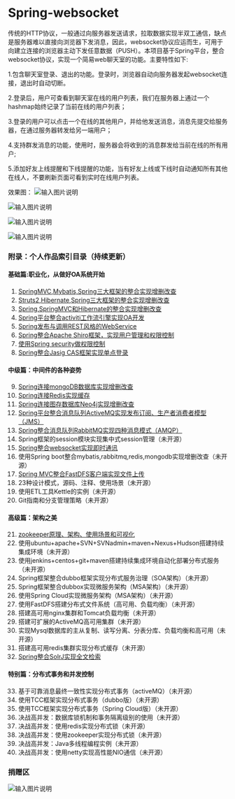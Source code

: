 # Spring-websocket
  传统的HTTP协议，一般通过向服务器发送请求，拉取数据实现半双工通信，缺点是服务器难以直接向浏览器下发消息，因此，websocket协议应运而生，可用于向建立连接的浏览器主动下发任意数据（PUSH）。本项目基于Spring平台，整合websocket协议，实现一个简易web聊天室的功能。主要特性如下:
  
  1.包含聊天室登录、退出的功能。登录时，浏览器自动向服务器发起websocket连接，退出时自动切断。
  
  2.登录后，用户可查看到聊天室在线的用户列表，我们在服务器上通过一个hashmap始终记录了当前在线的用户列表；

  3.登录的用户可以点击一个在线的其他用户，并给他发送消息，消息先提交给服务器，在通过服务器转发给另一端用户；
  
  4.支持群发消息的功能，使用时，服务器会将收到的消息群发给当前在线的所有用户;
  
  5.添加好友上线提醒和下线提醒的功能，当有好友上线或下线时自动通知所有其他在线人，不要刷新页面可看到实时在线用户列表。
  
  效果图：
  ![输入图片说明](http://git.oschina.net/uploads/images/2016/1121/155000_fbd7a93b_1110335.jpeg "在这里输入图片标题")
   
![输入图片说明](http://git.oschina.net/uploads/images/2016/1121/155008_ad2d6e7a_1110335.jpeg "在这里输入图片标题")

![输入图片说明](http://git.oschina.net/uploads/images/2016/1121/155016_df4cf908_1110335.jpeg "在这里输入图片标题")

![输入图片说明](http://git.oschina.net/uploads/images/2016/1121/155029_5e3afabc_1110335.jpeg "在这里输入图片标题")

### 附录：个人作品索引目录（持续更新）

#### 基础篇:职业化，从做好OA系统开始
1. [SpringMVC,Mybatis,Spring三大框架的整合实现增删改查](https://gitee.com/shenzhanwang/SSM)
2. [Struts2,Hibernate,Spring三大框架的整合实现增删改查](https://gitee.com/shenzhanwang/S2SH)
3. [Spring,SpringMVC和Hibernate的整合实现增删改查](https://gitee.com/shenzhanwang/SSH)
4. [Spring平台整合activiti工作流引擎实现OA开发](https://gitee.com/shenzhanwang/Spring-activiti)
5. [Spring发布与调用REST风格的WebService](https://gitee.com/shenzhanwang/Spring-REST)
6. [Spring整合Apache Shiro框架，实现用户管理和权限控制](https://gitee.com/shenzhanwang/Spring-shiro)
7. [使用Spring security做权限控制](https://gitee.com/shenzhanwang/spring-security-demo)
8. [Spring整合Jasig CAS框架实现单点登录](https://gitee.com/shenzhanwang/Spring-cas-sso)
#### 中级篇：中间件的各种姿势
9. [Spring连接mongoDB数据库实现增删改查](https://gitee.com/shenzhanwang/Spring-mongoDB)
10. [Spring连接Redis实现缓存](https://gitee.com/shenzhanwang/Spring-redis)
11. [Spring连接图存数据库Neo4j实现增删改查](https://gitee.com/shenzhanwang/Spring-neo4j)
12. [Spring平台整合消息队列ActiveMQ实现发布订阅、生产者消费者模型（JMS）](https://gitee.com/shenzhanwang/Spring-activeMQ)
13. [Spring整合消息队列RabbitMQ实现四种消息模式（AMQP）](https://gitee.com/shenzhanwang/Spring-rabbitMQ)
14. Spring框架的session模块实现集中式session管理（未开源）
15. [Spring整合websocket实现即时通讯](https://gitee.com/shenzhanwang/Spring-websocket)
16. 使用Spring boot整合mybatis,rabbitmq,redis,mongodb实现增删改查（未开源）
17. [Spring MVC整合FastDFS客户端实现文件上传](https://gitee.com/shenzhanwang/Spring-fastdfs)
18. 23种设计模式，源码、注释、使用场景（未开源）
19. 使用ETL工具Kettle的实例（未开源）
20. Git指南和分支管理策略（未开源）
#### 高级篇：架构之美
21. [zookeeper原理、架构、使用场景和可视化](https://gitee.com/shenzhanwang/zookeeper-practice)
22. 使用ubuntu+apache+SVN+SVNadmin+maven+Nexus+Hudson搭建持续集成环境（未开源）
23. 使用jenkins+centos+git+maven搭建持续集成环境自动化部署分布式服务（未开源）
24. Spring框架整合dubbo框架实现分布式服务治理（SOA架构）（未开源）
25. Spring框架整合dubbox实现微服务架构（MSA架构）（未开源）
26. 使用Spring Cloud实现微服务架构（MSA架构）（未开源）
27. 使用FastDFS搭建分布式文件系统（高可用、负载均衡）（未开源）
28. 搭建高可用nginx集群和Tomcat负载均衡（未开源）
29. 搭建可扩展的ActiveMQ高可用集群（未开源）
30. 实现Mysql数据库的主从复制、读写分离、分表分库、负载均衡和高可用（未开源）
31. 搭建高可用redis集群实现分布式缓存（未开源）
32. [Spring整合SolrJ实现全文检索](https://gitee.com/shenzhanwang/Spring-solr)
#### 特别篇：分布式事务和并发控制
33. 基于可靠消息最终一致性实现分布式事务（activeMQ）（未开源）
34. 使用TCC框架实现分布式事务（dubbo版）（未开源）
35. 使用TCC框架实现分布式事务（Spring Cloud版）（未开源）
36. 决战高并发：数据库锁机制和事务隔离级别的使用（未开源）
37. 决战高并发：使用redis实现分布式锁（未开源）
38. 决战高并发：使用zookeeper实现分布式锁（未开源）
39. 决战高并发：Java多线程编程实例（未开源）
40. 决战高并发：使用netty实现高性能NIO通信（未开源）

### 捐赠区
![输入图片说明](https://images.gitee.com/uploads/images/2018/0719/154323_12a5c89c_1110335.jpeg "mm_facetoface_collect_qrcode_1531986023521.jpg")
